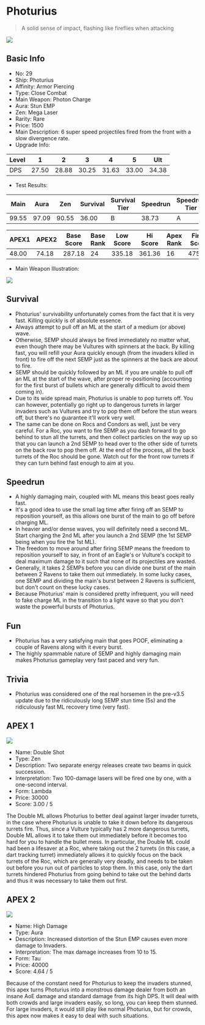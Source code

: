 # Photurius

> A solid sense of impact, flashing like fireflies when attacking

<img src="/ships/ship_29.png" style={{zoom:1}}/>

## Basic Info

- No: 29
- Ship: Photurius
- Affinity: Armor Piercing
- Type: Close Combat
- Main Weapon: Photon Charge
- Aura: Stun EMP
- Zen: Mega Laser
- Rarity: Rare
- Price: 1500
- Main Description: 6 super speed projectiles fired from the front with a slow divergence rate.
- Upgrade Info: 

| Level | 1 | 2 | 3 | 4 | 5 | Ult |
|--|--|--|--|--|--|--|
| DPS | 27.50 | 28.88 | 30.25 | 31.63 | 33.00 | 34.38 |

- Test Results: 

| Main | Aura | Zen | Survival | Survival Tier | Speedrun | Speedrun Tier | Fun | Fun Tier |
|--|--|--|--|--|--|--|--|--|
| 99.55 | 97.09 | 90.55 | 36.00 | B | 38.73 | A | 39.27 | A- |

| APEX1 | APEX2 | Base Score | Base Rank | Low Score | Hi Score | Apex Rank | Final Score | FinalRank |
|--|--|--|--|--|--|--|--|--|
| 48.00 | 74.18 | 287.18 | 24 | 335.18 | 361.36 | 16 | 475.36 | 19 |

- Main Weapon Illustration:

<img src="/illustration/main_29.gif" style={{zoom:1}}/>

## Survival

- Photurius' survivability unfortunately comes from the fact that it is very fast. Killing quickly is of absolute essence.
- Always attempt to pull off an ML at the start of a medium (or above) wave.
- Otherwise, SEMP should always be fired immediately no matter what, even though there may be Vultures with spinners at the back. By killing fast, you will refill your Aura quickly enough (from the invaders killed in front) to fire off the next SEMP just as the spinners at the back are about to fire.
- SEMP should be quickly followed by an ML if you are unable to pull off an ML at the start of the wave, after proper re-positioning (accounting for the first burst of bullets which are generally difficult to avoid them coming in).
- Due to its wide spread main, Photurius is unable to pop turrets off. You can however, potentially go right up to dangerous turrets in larger invaders such as Vultures and try to pop them off before the stun wears off, but there's no guarantee it'll work very well.
- The same can be done on Rocs and Condors as well, just be very careful. For a Roc, you want to fire SEMP as you dash forward to go behind to stun all the turrets, and then collect particles on the way up so that you can launch a 2nd SEMP to head over to the other side of turrets on the back row to pop them off. At the end of the process, all the back turrets of the Roc should be gone. Watch out for the front row turrets if they can turn behind fast enough to aim at you.

## Speedrun

- A highly damaging main, coupled with ML means this beast goes really fast.
- It's a good idea to use the small lag time after firing off an SEMP to reposition yourself, as this allows one burst of the main to go off before charging ML.
- In heavier and/or dense waves, you will definitely need a second ML. Start charging the 2nd ML after you launch a 2nd SEMP (the 1st SEMP being when you fire the 1st ML).
- The freedom to move around after firing SEMP means the freedom to reposition yourself to say, in front of an Eagle's or Vulture's cockpit to deal maximum damage to it such that none of its projectiles are wasted.
- Generally, it takes 2 SEMPs before you can divide one burst of the main between 2 Ravens to take them out immediately. In some lucky cases, one SEMP and dividing the main's burst between 2 Ravens is sufficient, but don't count on these lucky cases.
- Because Photurius' main is considered pretty infrequent, you will need to fake charge ML in the transition to a light wave so that you don't waste the powerful bursts of Photurius.

## Fun

- Photurius has a very satisfying main that goes POOF, eliminating a couple of Ravens along with it every burst.
- The highly spammable nature of SEMP and highly damaging main makes Photurius gameplay very fast paced and very fun.

## Trivia

- Photurius was considered one of the real horsemen in the pre-v3.5 update due to the ridiculously long SEMP stun time (5s) and the ridiculously fast ML recovery time (very fast).

## APEX 1

<img src="/ships/ship_29_apex_1.png" style={{zoom:1}}/>

- Name: Double Shot
- Type: Zen
- Description: Two separate energy releases create two beams in quick succession.
- Interpretation: Two 100-damage lasers will be fired one by one, with a one-second interval.
- Form: Lambda
- Price: 30000
- Score: 3.00 / 5

The Double ML allows Photurius to better deal against larger invader turrets, in the case where Photurius is unable to take it down before its dangerous turrets fire. Thus, since a Vulture typically has 2 more dangerous turrets, Double ML allows it to take them out immediately before it becomes too hard for you to handle the bullet mess. In particular, the Double ML could had been a lifesaver at a Roc, where taking out the 2 turrets (in this case, a dart tracking turret) immediately allows it to quickly focus on the back turrets of the Roc, which are generally very deadly, and needs to be taken out before you run out of particles to stop them. In this case, only the dart turrets hindered Photurius from going behind to take out the behind darts and thus it was necessary to take them out first.

## APEX 2

<img src="/ships/ship_29_apex_2.png" style={{zoom:1}}/>

- Name: High Damage
- Type: Aura
- Description: Increased distortion of the Stun EMP causes even more damage to Invaders.
- Interpretation: The max damage increases from 10 to 15.
- Form: Tau
- Price: 40000
- Score: 4.64 / 5

Because of the constant need for Photurius to keep the invaders stunned, this apex turns Photurius into a monstrous damage dealer from both an insane AoE damage and standard damage from its high DPS. It will deal with both crowds and large invaders easily, so long, you can keep them stunned. For large invaders, it would still play like normal Photurius, but for crowds, this apex now makes it easy to deal with such situations.

